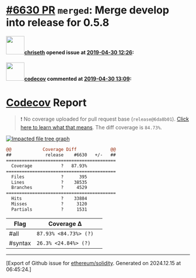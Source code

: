# [\#6630 PR](https://github.com/ethereum/solidity/pull/6630) `merged`: Merge develop into release for 0.5.8

#### <img src="https://avatars.githubusercontent.com/u/9073706?v=4" width="50">[chriseth](https://github.com/chriseth) opened issue at [2019-04-30 12:26](https://github.com/ethereum/solidity/pull/6630):



#### <img src="https://avatars.githubusercontent.com/in/254?v=4" width="50">[codecov](https://github.com/apps/codecov) commented at [2019-04-30 13:09](https://github.com/ethereum/solidity/pull/6630#issuecomment-487945623):

# [Codecov](https://codecov.io/gh/ethereum/solidity/pull/6630?src=pr&el=h1) Report
> :exclamation: No coverage uploaded for pull request base (`release@6da8b01`). [Click here to learn what that means](https://docs.codecov.io/docs/error-reference#section-missing-base-commit).
> The diff coverage is `84.73%`.

[![Impacted file tree graph](https://codecov.io/gh/ethereum/solidity/pull/6630/graphs/tree.svg?width=650&token=87PGzVEwU0&height=150&src=pr)](https://codecov.io/gh/ethereum/solidity/pull/6630?src=pr&el=tree)

```diff
@@            Coverage Diff             @@
##             release    #6630   +/-   ##
==========================================
  Coverage           ?   87.93%           
==========================================
  Files              ?      395           
  Lines              ?    38535           
  Branches           ?     4529           
==========================================
  Hits               ?    33884           
  Misses             ?     3120           
  Partials           ?     1531
```

| Flag | Coverage Δ | |
|---|---|---|
| #all | `87.93% <84.73%> (?)` | |
| #syntax | `26.3% <24.84%> (?)` | |


-------------------------------------------------------------------------------



[Export of Github issue for [ethereum/solidity](https://github.com/ethereum/solidity). Generated on 2024.12.15 at 06:45:24.]

